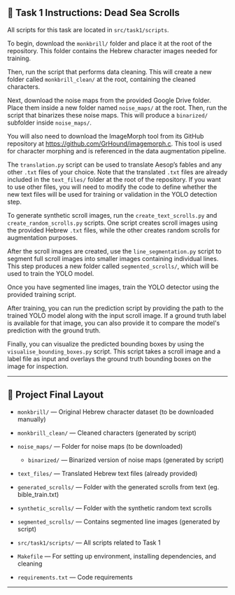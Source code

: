 
## 📌 Task 1 Instructions: Dead Sea Scrolls

All scripts for this task are located in `src/task1/scripts`.

To begin, download the `monkbrill/` folder and place it at the root of the repository. This folder contains the Hebrew character images needed for training.

Then, run the script that performs data cleaning. This will create a new folder called `monkbrill_clean/` at the root, containing the cleaned characters.

Next, download the noise maps from the provided Google Drive folder. Place them inside a new folder named `noise_maps/` at the root. Then, run the script that binarizes these noise maps. This will produce a `binarized/` subfolder inside `noise_maps/`.

You will also need to download the ImageMorph tool from its GitHub repository at https://github.com/GrHound/imagemorph.c. This tool is used for character morphing and is referenced in the data augmentation pipeline.

The `translation.py` script can be used to translate Aesop’s fables and any other `.txt` files of your choice. Note that the translated `.txt` files are already included in the `text_files/` folder at the root of the repository. If you want to use other files, you will need to modify the code to define whether the new text files will be used for training or validation in the YOLO detection step.

To generate synthetic scroll images, run the `create_text_scrolls.py` and `create_random_scrolls.py` scripts. One script creates scroll images using the provided Hebrew `.txt` files, while the other creates random scrolls for augmentation purposes.

After the scroll images are created, use the `line_segmentation.py` script to segment full scroll images into smaller images containing individual lines. This step produces a new folder called `segmented_scrolls/`, which will be used to train the YOLO model.

Once you have segmented line images, train the YOLO detector using the provided training script.

After training, you can run the prediction script by providing the path to the trained YOLO model along with the input scroll image. If a ground truth label is available for that image, you can also provide it to compare the model's prediction with the ground truth.

Finally, you can visualize the predicted bounding boxes by using the `visualise_bounding_boxes.py` script. This script takes a scroll image and a label file as input and overlays the ground truth bounding boxes on the image for inspection.

---

## 📁 Project Final Layout

- `monkbrill/` — Original Hebrew character dataset (to be downloaded manually)
- `monkbrill_clean/` — Cleaned characters (generated by script)
- `noise_maps/` — Folder for noise maps (to be downloaded)
  - `binarized/` — Binarized version of noise maps (generated by script)
- `text_files/` — Translated Hebrew text files (already provided)

- `generated_scrolls/` — Folder with the generated scrolls from text (eg. bible_train.txt)
- `synthetic_scrolls/` — Folder with the synthetic random text scrolls
- `segmented_scrolls/` — Contains segmented line images (generated by script)

- `src/task1/scripts/` — All scripts related to Task 1
- `Makefile` — For setting up environment, installing dependencies, and cleaning
- `requirements.txt` — Code requirements

---

